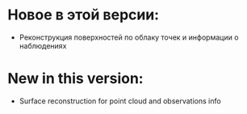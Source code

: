 # Новое в этой версии:
- Реконструкция поверхностей по облаку точек и информации о наблюдениях

# New in this version:
- Surface reconstruction for point cloud and observations info
